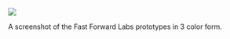 ![](https://db-feed.s3.amazonaws.com/legacy/Screen_Shot_2016-05-20_at_3_21_03_PM-1463772628850.png)

A screenshot of the Fast Forward Labs prototypes in 3 color form.
